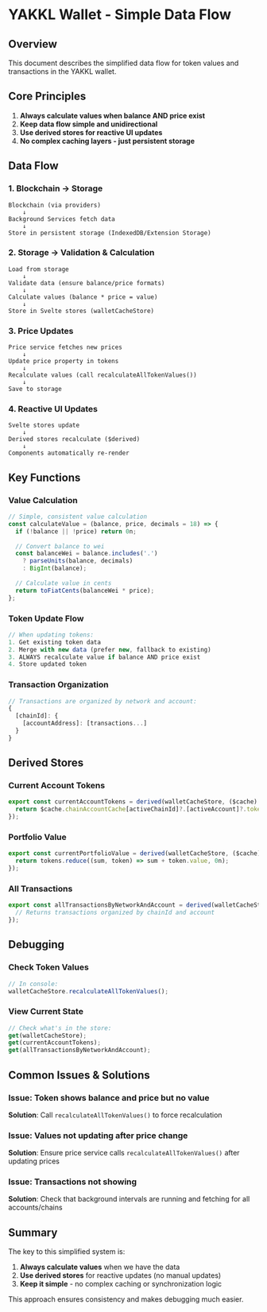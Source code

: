 # YAKKL Wallet - Simple Data Flow

## Overview
This document describes the simplified data flow for token values and transactions in the YAKKL wallet.

## Core Principles
1. **Always calculate values when balance AND price exist**
2. **Keep data flow simple and unidirectional**
3. **Use derived stores for reactive UI updates**
4. **No complex caching layers - just persistent storage**

## Data Flow

### 1. Blockchain → Storage
```
Blockchain (via providers) 
    ↓
Background Services fetch data
    ↓
Store in persistent storage (IndexedDB/Extension Storage)
```

### 2. Storage → Validation & Calculation
```
Load from storage
    ↓
Validate data (ensure balance/price formats)
    ↓
Calculate values (balance * price = value)
    ↓
Store in Svelte stores (walletCacheStore)
```

### 3. Price Updates
```
Price service fetches new prices
    ↓
Update price property in tokens
    ↓
Recalculate values (call recalculateAllTokenValues())
    ↓
Save to storage
```

### 4. Reactive UI Updates
```
Svelte stores update
    ↓
Derived stores recalculate ($derived)
    ↓
Components automatically re-render
```

## Key Functions

### Value Calculation
```javascript
// Simple, consistent value calculation
const calculateValue = (balance, price, decimals = 18) => {
  if (!balance || !price) return 0n;
  
  // Convert balance to wei
  const balanceWei = balance.includes('.') 
    ? parseUnits(balance, decimals) 
    : BigInt(balance);
  
  // Calculate value in cents
  return toFiatCents(balanceWei * price);
};
```

### Token Update Flow
```javascript
// When updating tokens:
1. Get existing token data
2. Merge with new data (prefer new, fallback to existing)
3. ALWAYS recalculate value if balance AND price exist
4. Store updated token
```

### Transaction Organization
```javascript
// Transactions are organized by network and account:
{
  [chainId]: {
    [accountAddress]: [transactions...]
  }
}
```

## Derived Stores

### Current Account Tokens
```javascript
export const currentAccountTokens = derived(walletCacheStore, ($cache) => {
  return $cache.chainAccountCache[activeChainId]?.[activeAccount]?.tokens || [];
});
```

### Portfolio Value
```javascript
export const currentPortfolioValue = derived(walletCacheStore, ($cache) => {
  return tokens.reduce((sum, token) => sum + token.value, 0n);
});
```

### All Transactions
```javascript
export const allTransactionsByNetworkAndAccount = derived(walletCacheStore, ($cache) => {
  // Returns transactions organized by chainId and account
});
```

## Debugging

### Check Token Values
```javascript
// In console:
walletCacheStore.recalculateAllTokenValues();
```

### View Current State
```javascript
// Check what's in the store:
get(walletCacheStore);
get(currentAccountTokens);
get(allTransactionsByNetworkAndAccount);
```

## Common Issues & Solutions

### Issue: Token shows balance and price but no value
**Solution**: Call `recalculateAllTokenValues()` to force recalculation

### Issue: Values not updating after price change
**Solution**: Ensure price service calls `recalculateAllTokenValues()` after updating prices

### Issue: Transactions not showing
**Solution**: Check that background intervals are running and fetching for all accounts/chains

## Summary

The key to this simplified system is:
1. **Always calculate values** when we have the data
2. **Use derived stores** for reactive updates (no manual updates)
3. **Keep it simple** - no complex caching or synchronization logic

This approach ensures consistency and makes debugging much easier.